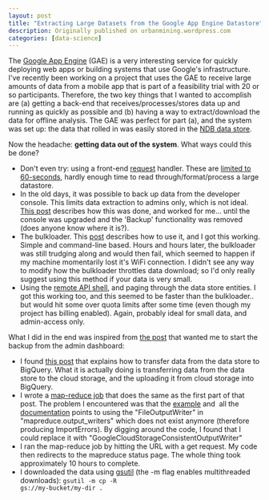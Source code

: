 ```yaml
---
layout: post
title: "Extracting Large Datasets from the Google App Engine Datastore"
description: Originally published on urbanmining.wordpress.com
categories: [data-science]
---
```


The <a href="https://cloud.google.com/appengine/docs" target="_blank">Google App Engine</a> (GAE) is a very interesting service for quickly deploying web apps or building systems that use Google's infrastructure. I've recently been working on a project that uses the GAE to receive large amounts of data from a mobile app that is part of a feasibility trial with 20 or so participants. Therefore, the two key things that I wanted to accomplish are (a) getting a back-end that receives/processes/stores data up and running as quickly as possible and (b) having a way to extract/download the data for offline analysis. The GAE was perfect for part (a), and the system was set up: the data that rolled in was easily stored in the <a href="https://cloud.google.com/appengine/docs/python/ndb/" target="_blank">NDB data store</a>.

Now the headache: **getting data out of the system**. What ways could this be done?
* Don't even try: using a front-end <a href="https://cloud.google.com/appengine/docs/python/tools/webapp/requestclass" target="_blank">request</a> handler. These are <a href="https://cloud.google.com/appengine/articles/deadlineexceedederrors" target="_blank">limited to 60-seconds</a>, hardly enough time to read through/format/process a large datastore.
* In the old days, it was possible to back up data from the developer console. This limits data extraction to admins only, which is not ideal. <a href="http://gbayer.com/big-data/app-engine-datastore-how-to-efficiently-export-your-data/" target="_blank">This post</a> describes how this was done, and worked for me... until the console was upgraded and the 'Backup' functionality was removed (does anyone know where it is?).
* The bulkloader. This <a href="http://blog.notdot.net/2010/04/Using-the-new-bulkloader" target="_blank">post</a> describes how to use it, and I got this working. Simple and command-line based. Hours and hours later, the bulkloader was still trudging along and would then fail, which seemed to happen if my machine momentarily lost it's WiFi connection. I didn't see any way to modify how the bulkloader throttles data download; so I'd only really suggest using this method if your data is very small.
* Using the <a href="https://cloud.google.com/appengine/articles/remote_api" target="_blank">remote API shell</a>, and paging through the data store entities. I got this working too, and this seemed to be faster than the bulkloader.. but would hit some over quota limits after some time (even though my project has billing enabled). Again, probably ideal for small data, and admin-access only.

What I did in the end was inspired from <a href="gbayer.com/big-data/app-engine-datastore-how-to-efficiently-export-your-data/" target="_blank">the post</a> that wanted me to start the backup from the admin dashboard:
* I found <a href="https://cloud.google.com/bigquery/articles/datastoretobigquery" target="_blank">this post</a> that explains how to transfer data from the data store to BigQuery. What it is actually doing is transferring data from the data store to the cloud storage, and the uploading it from cloud storage into BigQuery.
* I wrote a <a href="https://gist.github.com/nlathia/ab670053ed460c4ca02f" target="_blank">map-reduce job</a> that does the same as the first part of that post. The problem I encountered was that the <a href="https://cloud.google.com/bigquery/articles/datastoretobigquery#definepipeline" target="_blank">example</a> and  all the <a href="https://github.com/GoogleCloudPlatform/appengine-mapreduce/wiki/3.4-Readers-and-Writers#standard-output-writers" target="_blank">documentation</a> points to using the "FileOutputWriter" in "mapreduce.output_writers" which does not exist anymore (therefore producing ImportErrors). By digging around the code, I found that I could replace it with "GoogleCloudStorageConsistentOutputWriter"
* I ran the map-reduce job by hitting the URL with a get request. My code then redirects to the mapreduce status page. The whole thing took approximately 10 hours to complete.
* I downloaded the data using <a href="https://cloud.google.com/storage/docs/gsutil" target="_blank">gsutil</a> (the -m flag enables multithreaded downloads): 
<code>gsutil -m cp -R gs://my-bucket/my-dir .</code>

